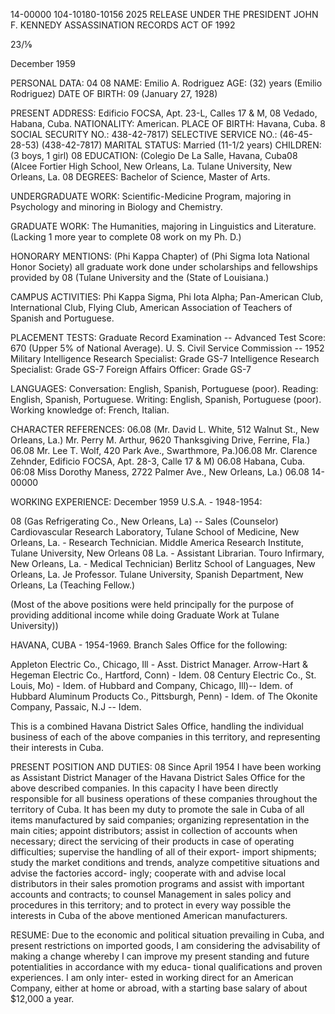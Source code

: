 14-00000
104-10180-10156 2025 RELEASE UNDER THE PRESIDENT JOHN F. KENNEDY ASSASSINATION RECORDS ACT OF 1992

23/⅑

December 1959

PERSONAL DATA:
04 08
NAME: Emilio A. Rodriguez AGE: (32) years
(Emilio Rodriguez)
DATE OF BIRTH: 09
(January 27, 1928)

PRESENT ADDRESS: Edificio FOCSA, Apt. 23-L, Calles 17 & M,
08
Vedado, Habana, Cuba.
NATIONALITY: American. PLACE OF BIRTH: Havana, Cuba. 8
SOCIAL SECURITY NO.: 438-42-7817) SELECTIVE SERVICE NO.: (46-45-28-53)
(438-42-7817)
MARITAL STATUS: Married (11-1/2 years) CHILDREN: (3 boys, 1 girl) 08
EDUCATION: (Colegio De La Salle, Havana, Cuba08
(Alcee Fortier High School, New Orleans, La.
Tulane University, New Orleans, La. 08
DEGREES: Bachelor of Science, Master of Arts.

UNDERGRADUATE WORK: Scientific-Medicine Program, majoring in
Psychology and minoring in Biology and
Chemistry.

GRADUATE WORK: The Humanities, majoring in Linguistics and
Literature. (Lacking 1 more year to complete 08
work on my Ph. D.)

HONORARY MENTIONS: (Phi Kappa Chapter) of (Phi Sigma Iota National
Honor Society) all graduate work done under
scholarships and fellowships provided by 08
(Tulane University and the (State of Louisiana.)

CAMPUS ACTIVITIES: Phi Kappa Sigma, Phi Iota Alpha; Pan-American
Club, International Club, Flying Club,
American Association of Teachers of Spanish
and Portuguese.

PLACEMENT TESTS: Graduate Record Examination --
Advanced Test Score: 670 (Upper 5% of National
Average).
U. S. Civil Service Commission -- 1952
Military Intelligence Research Specialist:
Grade GS-7
Intelligence Research Specialist: Grade GS-7
Foreign Affairs Officer: Grade GS-7

LANGUAGES: Conversation: English, Spanish, Portuguese (poor).
Reading: English, Spanish, Portuguese.
Writing: English, Spanish, Portuguese (poor).
Working knowledge of: French, Italian.

CHARACTER REFERENCES:
06.08
(Mr. David L. White, 512 Walnut St., New Orleans, La.)
Mr. Perry M. Arthur, 9620 Thanksgiving Drive, Ferrine, Fla.) 06.08
Mr. Lee T. Wolf, 420 Park Ave., Swarthmore, Pa.)06.08
Mr. Clarence Zehnder, Edificio FOCSA, Apt. 28-3, Calle 17 & M) 06.08
Habana, Cuba.
06:08
Miss Dorothy Maness, 2722 Palmer Ave., New Orleans, La.)
06.08
14-00000

WORKING EXPERIENCE: December 1959
U.S.A. - 1948-1954:

08
(Gas Refrigerating Co., New Orleans, La) -- Sales (Counselor)
Cardiovascular Research Laboratory, Tulane School of Medicine,
New Orleans, La. - Research Technician.
Middle America Research Institute, Tulane University, New Orleans 08
La. - Assistant Librarian.
Touro Infirmary, New Orleans, La. - Medical Technician)
Berlitz School of Languages, New Orleans, La. Je Professor.
Tulane University, Spanish Department, New Orleans, La
(Teaching Fellow.)

(Most of the above positions were held principally for
the purpose of providing additional income while doing
Graduate Work at Tulane University))

HAVANA, CUBA - 1954-1969. Branch Sales Office for the following:

Appleton Electric Co., Chicago, Ill - Asst. District Manager.
Arrow-Hart & Hegeman Electric Co., Hartford, Conn) - Idem.
08 Century Electric Co., St. Louis, Mo) - Idem.
of Hubbard and Company, Chicago, Ill)-- Idem.
of Hubbard Aluminum Products Co., Pittsburgh, Penn) - Idem.
of The Okonite Company, Passaic, N.J -- Idem.

This is a combined Havana District Sales Office, handling the
individual business of each of the above companies in this
territory, and representing their interests in Cuba.

PRESENT POSITION AND DUTIES:
08
Since April 1954 I have been working as Assistant District
Manager of the Havana District Sales Office for the above
described companies. In this capacity I have been directly
responsible for all business operations of these companies
throughout the territory of Cuba. It has been my duty to
promote the sale in Cuba of all items manufactured by said
companies; organizing representation in the main cities; appoint
distributors; assist in collection of accounts when necessary;
direct the servicing of their products in case of operating
difficulties; supervise the handling of all of their export-
import shipments; study the market conditions and trends,
analyze competitive situations and advise the factories accord-
ingly; cooperate with and advise local distributors in their
sales promotion programs and assist with important accounts and
contracts; to counsel Management in sales policy and procedures
in this territory; and to protect in every way possible the
interests in Cuba of the above mentioned American manufacturers.

RESUME:
Due to the economic and political situation prevailing in Cuba,
and present restrictions on imported goods, I am considering the
advisability of making a change whereby I can improve my present
standing and future potentialities in accordance with my educa-
tional qualifications and proven experiences. I am only inter-
ested in working direct for an American Company, either at home
or abroad, with a starting base salary of about $12,000 a year.
